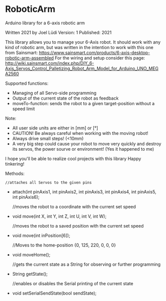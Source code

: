 # RoboticArm
Arduino library for a 6-axis robotic arm

Written 2021 by Joel Lüdi
Version: 1
Published: 2021

This library allows you to manage your 6-Axis robot.
It should work with any kind of robotic arm, but was written in the intention to work with this one from Sainsmart:
https://www.sainsmart.com/products/6-axis-desktop-robotic-arm-assembled
For the wiring and setup consider this page:
http://wiki.sainsmart.com/index.php/DIY_6-Axis_Servos_Control_Palletizing_Robot_Arm_Model_for_Arduino_UNO_MEGA2560

Supported functions:
* Managing of all Servo-side programming
* Output of the current state of the robot as feedback
* moveTo-function: sends the robot to a given target-position without a speed limit

Note:
* All user side units are either in [mm] or [°]
* CAUTION! Be always careful when working with the moving robot!
* Always drive small steps! (<10mm)
* A very big step could cause your robot to move very quickly and destroy its servos, the power sourve or environment! (Yes it happened to me)

I hope you'll be able to realize cool projects with this library
Happy tinkering!

Methods:

	//attaches all Servos to the given pins
-	attach(int pinAxis1, int pinAxis2, int pinAxis3, int pinAxis4, int pinAxis5, int pinAxis6);

	//moves the robot to a coordinate with the current set speed
-	void move(int X, int Y, int Z, int U, int V, int W);

	//moves the robot to a saved position with the current set speed
-	void move(int inPosition[6]);

	//Moves to the home-position {0, 125, 220, 0, 0, 0}
-	void moveHome();

	//gets the current state as a String for observing or further programming
-	String getState();

	//enables or disables the Serial printing of the current state
-	void setSerialSendState(bool sendState);
